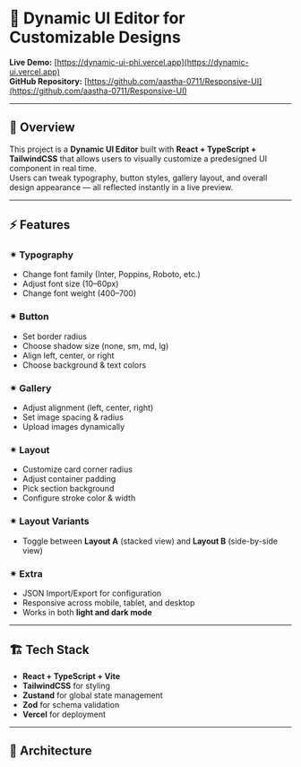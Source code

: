 # 🎨 Dynamic UI Editor for Customizable Designs

**Live Demo:** [https://dynamic-ui-phi.vercel.app](https://dynamic-ui.vercel.app)  
**GitHub Repository:** [https://github.com/aastha-0711/Responsive-UI](https://github.com/aastha-0711/Responsive-UI)

---

## 📘 Overview
This project is a **Dynamic UI Editor** built with **React + TypeScript + TailwindCSS** that allows users to visually customize a predesigned UI component in real time.  
Users can tweak typography, button styles, gallery layout, and overall design appearance — all reflected instantly in a live preview.

---

## ⚡ Features

### ✴ Typography
- Change font family (Inter, Poppins, Roboto, etc.)
- Adjust font size (10–60px)
- Change font weight (400–700)

### ✴ Button
- Set border radius
- Choose shadow size (none, sm, md, lg)
- Align left, center, or right
- Choose background & text colors

### ✴ Gallery
- Adjust alignment (left, center, right)
- Set image spacing & radius
- Upload images dynamically

### ✴ Layout
- Customize card corner radius
- Adjust container padding
- Pick section background
- Configure stroke color & width

### ✴ Layout Variants
- Toggle between **Layout A** (stacked view) and **Layout B** (side-by-side view)

### ✴ Extra
- JSON Import/Export for configuration
- Responsive across mobile, tablet, and desktop
- Works in both **light and dark mode**

---

## 🏗️ Tech Stack
- **React + TypeScript + Vite**
- **TailwindCSS** for styling
- **Zustand** for global state management
- **Zod** for schema validation
- **Vercel** for deployment

---

## 🧠 Architecture
